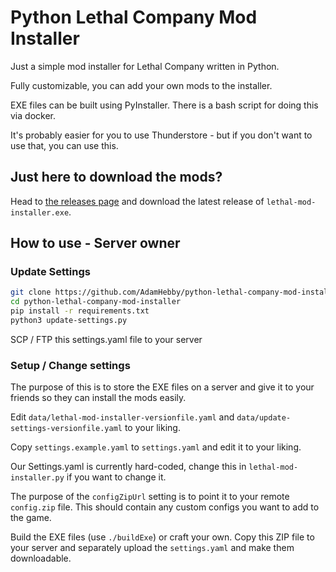 # Python Lethal Company Mod Installer

Just a simple mod installer for Lethal Company written in Python.

Fully customizable, you can add your own mods to the installer.

EXE files can be built using PyInstaller. There is a bash script for doing this via docker.

It's probably easier for you to use Thunderstore - but if you don't want to use that, you can use this.

## Just here to download the mods?

Head to [the releases page](https://github.com/AdamHebby/python-lethal-company-mod-installer/releases) and download the latest release of `lethal-mod-installer.exe`.

## How to use - Server owner

### Update Settings
```bash
git clone https://github.com/AdamHebby/python-lethal-company-mod-installer.git
cd python-lethal-company-mod-installer
pip install -r requirements.txt
python3 update-settings.py
```

SCP / FTP this settings.yaml file to your server

### Setup / Change settings
The purpose of this is to store the EXE files on a server and give it to your friends so they can install the mods easily.

Edit `data/lethal-mod-installer-versionfile.yaml` and `data/update-settings-versionfile.yaml` to your liking.

Copy `settings.example.yaml` to `settings.yaml` and edit it to your liking.

Our Settings.yaml is currently hard-coded, change this in `lethal-mod-installer.py` if you want to change it.

The purpose of the `configZipUrl` setting is to point it to your remote `config.zip` file. This should contain any custom configs you want to add to the game.

Build the EXE files (use `./buildExe`) or craft your own. Copy this ZIP file to your server and separately upload the `settings.yaml` and make them downloadable.

